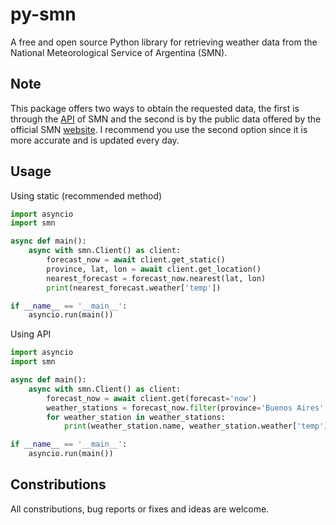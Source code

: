# py-smn
A free and open source Python library for retrieving weather data from the National Meteorological Service of Argentina (SMN). 

## Note
This package offers two ways to obtain the requested data, the first is through the [API](https://ws.smn.gob.ar) of SMN and the second is by the public data offered by the official SMN [website](https://www.smn.gob.ar/descarga-de-datos). I recommend you use the second option since it is more accurate and is updated every day.


## Usage
Using static (recommended method)
```py
import asyncio
import smn

async def main():
    async with smn.Client() as client:
        forecast_now = await client.get_static()
        province, lat, lon = await client.get_location()
        nearest_forecast = forecast_now.nearest(lat, lon)
        print(nearest_forecast.weather['temp'])

if __name__ == '__main__':
    asyncio.run(main())
```

Using API
```py
import asyncio
import smn

async def main():
    async with smn.Client() as client:
        forecast_now = await client.get(forecast='now')
        weather_stations = forecast_now.filter(province='Buenos Aires', name='La Plata')
        for weather_station in weather_stations:
            print(weather_station.name, weather_station.weather['temp'])

if __name__ == '__main__':
    asyncio.run(main())
```

## Constributions
All constributions, bug reports or fixes and ideas are welcome.
